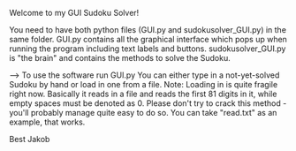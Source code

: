 Welcome to my GUI Sudoku Solver!

You need to have both python files (GUI.py and sudokusolver_GUI.py) in the same folder.
GUI.py contains all the graphical interface which pops up when running the program including text labels and buttons.
sudokusolver_GUI.py is "the brain" and contains the methods to solve the Sudoku.

--> To use the software run GUI.py
You can either type in a not-yet-solved Sudoku by hand or load in one from a file.
Note: Loading in is quite fragile right now. Basically it reads in a file and reads the first 81 digits in it, while empty spaces must be denoted as 0.
Please don't try to crack this method - you'll probably manage quite easy to do so. You can take "read.txt" as an example, that works.

Best
Jakob